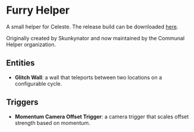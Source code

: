 # Furry Helper

A small helper for Celeste. The release build can be downloaded [here](https://gamebanana.com/mods/300395).

Originally created by Skunkynator and now maintained by the Communal Helper organization. 

## Entities

* **Glitch Wall**: a wall that teleports between two locations on a configurable cycle.

## Triggers

* **Momentum Camera Offset Trigger**: a camera trigger that scales offset strength based on momentum.
